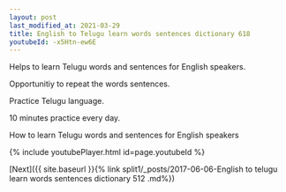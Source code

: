 ```yaml
---
layout: post
last_modified_at: 2021-03-29
title: English to Telugu learn words sentences dictionary 618 
youtubeId: -x5Htn-ew6E
---
```

 
 
Helps to learn Telugu words and sentences for English speakers.

Opportunitiy to repeat the words sentences. 

Practice Telugu language. 
 
10 minutes practice every day. 
 
How to learn Telugu words and sentences for English speakers 
 
{% include youtubePlayer.html id=page.youtubeId %}
 
 
[Next]({{ site.baseurl }}{% link  split1/_posts/2017-06-06-English to telugu learn words sentences dictionary 512 .md%})
 

